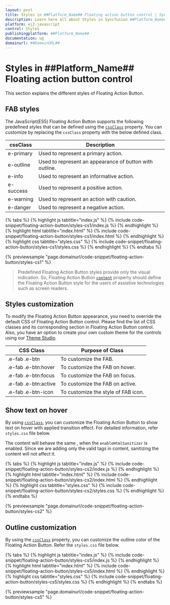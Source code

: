 ```yaml
---
layout: post
title: Styles in ##Platform_Name## Floating action button control | Syncfusion
description: Learn here all about Styles in Syncfusion ##Platform_Name## Floating action button control of Syncfusion Essential JS 2 and more.
platform: ej2-javascript
control: Styles 
publishingplatform: ##Platform_Name##
documentation: ug
domainurl: ##DomainURL##
---
```


# Styles in ##Platform_Name## Floating action button control

This section explains the different styles of Floating Action Button.

## FAB styles

The JavaScript(ES5) Floating Action Button supports the following predefined styles that can be defined using the [`cssClass`](../api/floating-action-button/fab/#cssclass) property. You can customize by replacing the `cssClass` property with the below defined class.

| cssClass | Description |
| -------- | -------- |
| e-primary | Used to represent a primary action. |
| e-outline |  Used to represent an appearance of button with outline. |
| e-info |  Used to represent an informative action. |
| e-success | Used to represent a positive action. |
| e-warning | Used to represent an action with caution. |
| e-danger | Used to represent a negative action. |

{% tabs %}
{% highlight js tabtitle="index.js" %}
{% include code-snippet/floating-action-button/styles-cs1/index.js %}
{% endhighlight %}
{% highlight html tabtitle="index.html" %}
{% include code-snippet/floating-action-button/styles-cs1/index.html %}
{% endhighlight %}
{% highlight css tabtitle="styles.css" %}
{% include code-snippet/floating-action-button/styles-cs1/styles.css %}
{% endhighlight %}
{% endtabs %}
        
{% previewsample "page.domainurl/code-snippet/floating-action-button/styles-cs1" %}

> Predefined Floating Action Button styles provide only the visual indication. So, Floating Action Button [`content`](../api/floating-action-button/fab/#content) property should define the Floating Action Button style for the users of assistive technologies such as screen readers.

## Styles customization

To modify the Floating Action Button appearance, you need to override the default CSS of Floating Action Button control. Please find the list of CSS classes and its corresponding section in Floating Action Button control. Also, you have an option to create your own custom theme for the controls using our [Theme Studio](https://ej2.syncfusion.com/themestudio/?theme=fluent).

| CSS Class | Purpose of Class |
|-----|----- |
|.e-fab .e-btn|To customize the FAB.|
|.e-fab .e-btn:hover|To customize the FAB on hover.|
|.e-fab .e-btn:focus|To customize the FAB on focus.|
|.e-fab .e-btn:active|To customize the FAB on active.|
|.e-fab .e-btn-icon|To customize the style of FAB icon.|

## Show text on hover

By using [`cssClass`](../api/floating-action-button/fab/#cssclass), you can customize the Floating Action Button to show text on hover with applied transition effect. For detailed information, refer `styles.css` file below.

The content will behave the same , when the `enableHtmlSanitizer` is enabled. Since we are adding only the valid tags in content, sanitizing the content will not affect it.

{% tabs %}
{% highlight js tabtitle="index.js" %}
{% include code-snippet/floating-action-button/styles-cs2/index.js %}
{% endhighlight %}
{% highlight html tabtitle="index.html" %}
{% include code-snippet/floating-action-button/styles-cs2/index.html %}
{% endhighlight %}
{% highlight css tabtitle="styles.css" %}
{% include code-snippet/floating-action-button/styles-cs2/styles.css %}
{% endhighlight %}
{% endtabs %}
        
{% previewsample "page.domainurl/code-snippet/floating-action-button/styles-cs2" %}

## Outline customization

By using the [`cssClass`](../api/floating-action-button/fab/#cssclass) property, you can customize the outline color of the Floating Action Button. Refer the `styles.css` file below.

{% tabs %}
{% highlight js tabtitle="index.js" %}
{% include code-snippet/floating-action-button/styles-cs5/index.js %}
{% endhighlight %}
{% highlight html tabtitle="index.html" %}
{% include code-snippet/floating-action-button/styles-cs5/index.html %}
{% endhighlight %}
{% highlight css tabtitle="styles.css" %}
{% include code-snippet/floating-action-button/styles-cs5/styles.css %}
{% endhighlight %}
{% endtabs %}
        
{% previewsample "page.domainurl/code-snippet/floating-action-button/styles-cs5" %}